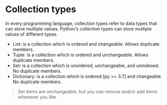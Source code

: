 # Collection types

In every programming language, collection types refer to data types that can store multiple values. Python's collection types can store multiple values of different types.

- List:  is a collection which is ordered and changeable. Allows duplicate members.
- Tuple: is a collection which is ordered and unchangeable. Allows duplicate members.
- Set: is a collection which is unordered, unchangeable, and unindexed. No duplicate members.
- Dictionary: is a collection which is ordered [py >= 3.7] and changeable. No duplicate members.

> Set items are unchangeable, but you can remove and/or add items whenever you like.
